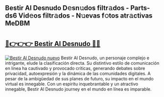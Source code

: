 ## Bestir Al Desnudo D𝚎sn𝚞dos filtr𝚊dos - Parts-ds6 Vid𝚎os filtr𝚊dos - N𝚞evas f𝚘tos atr𝚊ctivas MeDBM

# <h2><a href="http://mb1vbn2.tromn.icu/?c=Bestir+Al+Desnudo">🔗👉👉👉 Bestir Al Desnudo 🔗🔗</a></h2>

[![Bestir Al Desnudo nuevo](https://i.imgur.com/pEAQMta.gif)](http://mb1vbn2.tromn.icu/?c=Bestir+Al+Desnudo)
Bestir Al Desnudo, un personaje complejo e intrigante, elude la clasificación directa. Su distintivo estilo de comunicación en línea ha cautivado y provocado críticas, generando debates sobre privacidad, autoexpresión y la dinámica de las comunidades digitales. A pesar de la ambigüedad de sus planes de futuro, su impacto en el mundo virtual es innegable. Con un espíritu inquebrantable y un atractivo innegable, Bestir Al Desnudo journey en el mundo en línea es imparable.
